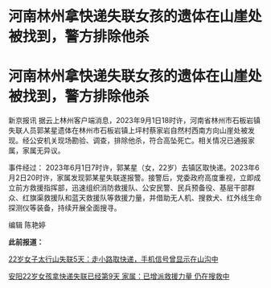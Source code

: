 # 河南林州拿快递失联女孩的遗体在山崖处被找到，警方排除他杀

# 河南林州拿快递失联女孩的遗体在山崖处被找到，警方排除他杀

新京报讯
据云上林州客户端消息，2023年9月1日18时许，河南省林州市石板岩镇失联人员郭某星遗体在林州市石板岩镇上坪村蔡家岩自然村西南方向山崖处被发现。经公安机关现场勘验、调查，排除他杀，符合高坠死亡。相关情况已通报家属，家属无异议。

事件经过：
2023年6月1日7时许，郭某星（女，22岁）去镇区取快递。2023年6月2日20时许，家属发现郭某星失联遂报警。接警后，党委政府高度重视，立即成立前方救援指挥部，迅速组织消防救援队、公安民警、民兵预备役、基层干部群众、红旗渠救援队和蓝天救援队等救援力量，并借助无人机、搜救犬、红外线生命探测仪等装备，持续开展全面搜寻。

编辑 陈艳婷

**此前报道：**

[22岁女子太行山失联5天：走小路取快递，手机信号曾显示在山沟中 ](https://new.qq.com/rain/a/20230606V05WWY00)

[安阳22岁女孩拿快递失联已经第9天 家属：已增派救援力量 仍在搜救中
](https://new.qq.com/rain/a/20230609V05XIW00)

